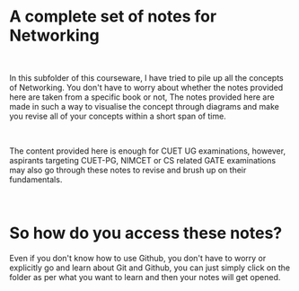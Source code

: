 # <h1>A complete set of notes for Networking</h1>
<br>
<p>In this subfolder of this courseware, I have tried to pile up all the concepts of Networking. You don't have to worry about whether the notes provided here are taken from a specific book or not, The notes 
provided here are made in such a way to visualise the concept through diagrams and make you revise all
of your concepts within a short span of time.</p>
<br>
<p>The content provided here is enough for CUET UG examinations, however, aspirants targeting CUET-PG,
NIMCET or CS related GATE examinations may also go through these notes to revise and brush up on their
fundamentals.</p>
<br>
<h1>So how do you access these notes?</h1>
<p>Even if you don't know how to use Github, you don't have to worry or explicitly go and learn about Git and Github, you can just simply click on the folder as per what you want to learn and then your notes will
get opened.</p>